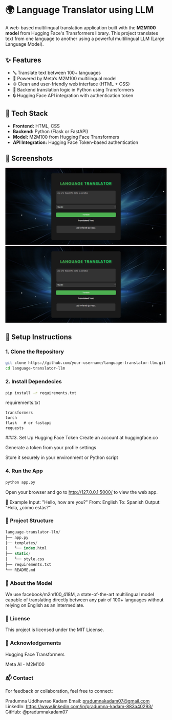 # 🌍 Language Translator using LLM

A web-based multilingual translation application built with the **M2M100 model** from Hugging Face's Transformers library. This project translates text from one language to another using a powerful multilingual LLM (Large Language Model).

## ✨ Features

- 🔤 Translate text between 100+ languages
- 🧠 Powered by Meta’s M2M100 multilingual model
- 🌐 Clean and user-friendly web interface (HTML + CSS)
- 🔁 Backend translation logic in Python using Transformers
- 🔒 Hugging Face API integration with authentication token

## 🚀 Tech Stack

- **Frontend:** HTML, CSS
- **Backend:** Python (Flask or FastAPI)
- **Model:** M2M100 from Hugging Face Transformers
- **API Integration:** Hugging Face Token-based authentication

## 📸 Screenshots

![input translation text](https://github.com/pradumnakadam07/Laguage-Translator-/blob/1ec4d856cb5aaf0ebea51a335ba5e4c11a14d17e/Screenshot%202025-04-07%20180337.png)
![input translation text](https://github.com/pradumnakadam07/Laguage-Translator-/blob/1ec4d856cb5aaf0ebea51a335ba5e4c11a14d17e/Screenshot%202025-04-07%20180337.png)

## 🔧 Setup Instructions

### 1. Clone the Repository

```bash
git clone https://github.com/your-username/language-translator-llm.git
cd language-translator-llm
```
 ### 2. Install Dependecies

 ```bash
pip install -r requirements.txt
```

requirements.txt
```nginx
transformers
torch
flask   # or fastapi
requests
```
###3. Set Up Hugging Face Token
Create an account at huggingface.co

Generate a token from your profile settings

Store it securely in your environment or Python script

### 4. Run the App
```bash
python app.py
```
Open your browser and go to http://127.0.0.1:5000/ to view the web app.

🧪 Example
Input: "Hello, how are you?"
From: English
To: Spanish
Output: "Hola, ¿cómo estás?"

### 📁 Project Structure
```sql
language-translator-llm/
├── app.py
├── templates/
│   └── index.html
├── static/
│   └── style.css
├── requirements.txt
└── README.md
```
### 🤖 About the Model

We use facebook/m2m100_418M, a state-of-the-art multilingual model capable of translating directly between any pair of 100+ languages without relying on English as an intermediate.

### 📜 License
This project is licensed under the MIT License.

### 🙌 Acknowledgements
Hugging Face Transformers

Meta AI - M2M100


### 📬 Contact
For feedback or collaboration, feel free to connect:

Pradumna Uddhavrao Kadam
Email: pradumnakadam07@gmail.com
LinkedIn: https://www.linkedin.com/in/pradumna-kadam-883a40293/
GitHub: @pradumnakadam07









